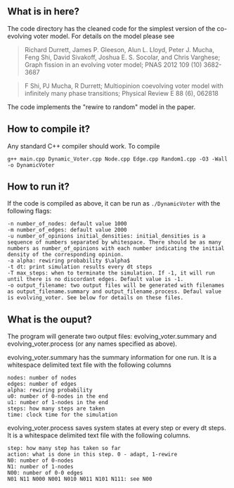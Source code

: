 ## What is in here?

The code directory has the cleaned code for the simplest version of the co-evolving voter model. For details on the model please see
> Richard Durrett, James P. Gleeson, Alun L. Lloyd, Peter J. Mucha, Feng Shi, David Sivakoff, Joshua E. S. Socolar, and Chris Varghese; Graph fission in an evolving voter model; PNAS 2012 109 (10) 3682-3687

> F Shi, PJ Mucha, R Durrett; Multiopinion coevolving voter model with infinitely many phase transitions; Physical Review E 88 (6), 062818

The code implements the "rewire to random" model in the paper.

## How to compile it?

Any standard C++ compiler should work. To compile
```
g++ main.cpp Dynamic_Voter.cpp Node.cpp Edge.cpp Random1.cpp -O3 -Wall -o DynamicVoter
```

## How to run it?
If the code is compiled as above, it can be run as `./DynamicVoter` with the following flags:
```
-n number_of_nodes: default value 1000
-m number_of_edges: default value 2000
-u number_of_opinions initial_densities: initial_densities is a sequence of numbers separated by whitespace. There should be as many numbers as number_of_opinions with each number indicating the initial density of the corresponding opinion.
-a alpha: rewiring probability $\alpha$
-t dt: print simulation results every dt steps
-T max_steps: when to terminate the simulation. If -1, it will run until there is no discordant edges. Default value is -1.
-o output_filename: two output files will be generated with filenames as output_filename.summary and output_filename.process. Defaul value is evolving_voter. See below for details on these files.
```

## What is the ouput?
The program will generate two output files: evolving_voter.summary and evolving_voter.process (or any names specified as above).

evolving_voter.summary has the summary information for one run. It is a whitespace delimited text file with the following columns
```
nodes: number of nodes
edges: number of edges
alpha: rewiring probability
u0: number of 0-nodes in the end
u1: number of 1-nodes in the end
steps: how many steps are taken 
time: clock time for the simulation
```
evolving_voter.process saves system states at every step or every dt steps. It is a whitespace delimited text file with the following columns. 
``` 
step: how many step has taken so far
action: what is done in this step. 0 - adapt, 1-rewire
N0: number of 0-nodes
N1: number of 1-nodes 
N00: number of 0-0 edges
N01 N11 N000 N001 N010 N011 N101 N111: see N00
```
